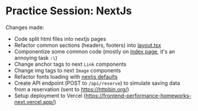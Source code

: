 # Practice Session: NextJs

Changes made:

- Code split html files into nextjs pages
- Refactor common sections (headers, footers) into [layout.tsx](srcpp/layout.tsx)
- Componentize some common code (mostly on [index page](srcpp/page.tsx), it's an annoying task `:\`)
- Change anchor tags to next `Link` components
- Change img tags to next `Image` components
- Refactor fonts loading with [nextjs defaults](https://nextjs.org/docs/pages/building-your-application/optimizing/fonts)
- Create API endpoint (POST to `/api/reserve`) to simulate saving data from a reservation (sent to https://httpbin.org/)
- Setup deployment to Vercel (https://frontend-performance-homeworks-next.vercel.app/)
